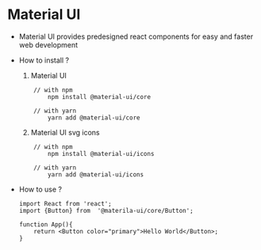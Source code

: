 # Material UI

- Material UI provides predesigned react components for easy and faster web development

- How to install ?

  1. Material UI

    ```
        // with npm
            npm install @material-ui/core

        // with yarn
            yarn add @material-ui/core

    ```

  2. Material UI svg icons

    ```
        // with npm
            npm install @material-ui/icons

        // with yarn
            yarn add @material-ui/icons
    ```

- How to use ?

    ```
    import React from 'react';
    import {Button} from  '@materila-ui/core/Button';

    function App(){
        return <Button color="primary">Hello World</Button>;
    }
    ```
